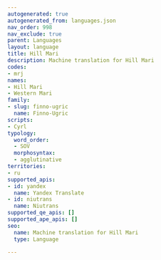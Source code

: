 ```yaml
---
autogenerated: true
autogenerated_from: languages.json
nav_order: 998
nav_exclude: true
parent: Languages
layout: language
title: Hill Mari
description: Machine translation for Hill Mari
codes:
- mrj
names:
- Hill Mari
- Western Mari
family:
- slug: finno-ugric
  name: Finno-Ugric
scripts:
- Cyrl
typology:
  word_order:
  - SOV
  morphosyntax:
  - agglutinative
territories:
- ru
supported_apis:
- id: yandex
  name: Yandex Translate
- id: niutrans
  name: Niutrans
supported_qe_apis: []
supported_ape_apis: []
seo:
  name: Machine translation for Hill Mari
  type: Language

---
```


